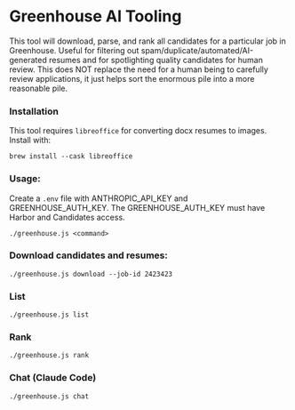 # Greenhouse AI Tooling

This tool will download, parse, and rank all candidates for a particular job in Greenhouse. Useful for filtering out spam/duplicate/automated/AI-generated resumes and for spotlighting quality candidates for human review. This does NOT replace the need for a human being to carefully review applications, it just helps sort the enormous pile into a more reasonable pile.

### Installation

This tool requires `libreoffice` for converting docx resumes to images. Install with:

    brew install --cask libreoffice

### Usage:

Create a `.env` file with ANTHROPIC_API_KEY and GREENHOUSE_AUTH_KEY. The GREENHOUSE_AUTH_KEY must have Harbor and Candidates access.

    ./greenhouse.js <command>


### Download candidates and resumes:

    ./greenhouse.js download --job-id 2423423


### List

    ./greenhouse.js list


### Rank

    ./greenhouse.js rank


### Chat (Claude Code)

    ./greenhouse.js chat